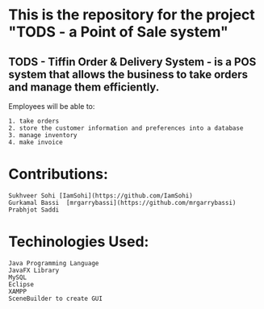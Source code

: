 # This is the repository for the project "TODS - a Point of Sale system"

## TODS - Tiffin Order & Delivery System - is a POS system that allows the business to take orders and manage them efficiently. 
Employees will be able to:

    1. take orders
    2. store the customer information and preferences into a database
    3. manage inventory
    4. make invoice

# Contributions:

    Sukhveer Sohi [IamSohi](https://github.com/IamSohi)
    Gurkamal Bassi  [mrgarrybassi](https://github.com/mrgarrybassi)
    Prabhjot Saddi


# Techinologies Used:     
      
    Java Programming Language
    JavaFX Library
    MySQL
    Eclipse
    XAMPP
    SceneBuilder to create GUI
